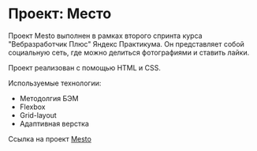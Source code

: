 #  Проект: Место

Проект Mesto выполнен в рамках второго спринта курса "Вебразработчик Плюс" Яндекс Практикума.
Он представляет собой социальную сеть, где можно делиться фотографиями и ставить лайки.

Проект реализован с помощью HTML и CSS.

Используемые технологии:
* Методолгия БЭМ
* Flexbox
* Grid-layout
* Адаптивная верстка

Ссылка на проект [Mesto](https://marinakaptilovich.github.io/mesto-project/ "Mesto")
